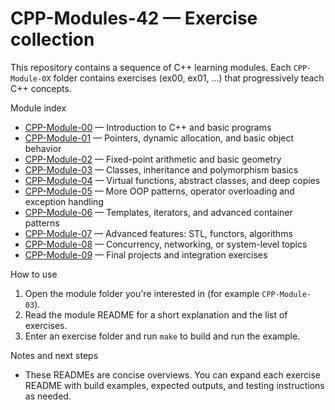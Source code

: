 # CPP-Modules-42 — Exercise collection

This repository contains a sequence of C++ learning modules. Each `CPP-Module-0X` folder contains exercises (ex00, ex01, ...) that progressively teach C++ concepts.

Module index

- [CPP-Module-00](CPP-Module-00/README.md) — Introduction to C++ and basic programs
- [CPP-Module-01](CPP-Module-01/README.md) — Pointers, dynamic allocation, and basic object behavior
- [CPP-Module-02](CPP-Module-02/README.md) — Fixed-point arithmetic and basic geometry
- [CPP-Module-03](CPP-Module-03/README.md) — Classes, inheritance and polymorphism basics
- [CPP-Module-04](CPP-Module-04/README.md) — Virtual functions, abstract classes, and deep copies
- [CPP-Module-05](CPP-Module-05/README.md) — More OOP patterns, operator overloading and exception handling
- [CPP-Module-06](CPP-Module-06/README.md) — Templates, iterators, and advanced container patterns
- [CPP-Module-07](CPP-Module-07/README.md) — Advanced features: STL, functors, algorithms
- [CPP-Module-08](CPP-Module-08/README.md) — Concurrency, networking, or system-level topics
- [CPP-Module-09](CPP-Module-09/README.md) — Final projects and integration exercises

How to use

1. Open the module folder you're interested in (for example `CPP-Module-03`).
2. Read the module README for a short explanation and the list of exercises.
3. Enter an exercise folder and run `make` to build and run the example.

Notes and next steps

- These READMEs are concise overviews. You can expand each exercise README with build examples, expected outputs, and testing instructions as needed.
